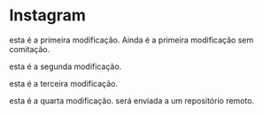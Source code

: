 # Instagram

esta é a primeira modificação. Ainda é a primeira modificação sem comitação.

esta é a segunda modificação.

esta é a terceira modificação. 

esta é a quarta modificação. será enviada a um repositório remoto.
